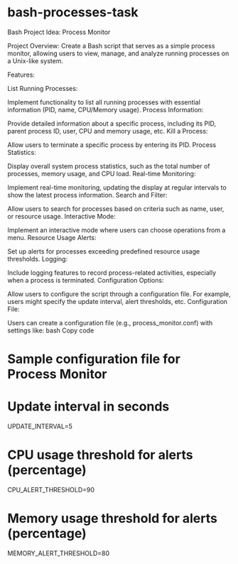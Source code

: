 # bash-processes-task

Bash Project Idea: Process Monitor

Project Overview:
Create a Bash script that serves as a simple process monitor, allowing users to view, manage, and analyze running processes on a Unix-like system.

Features:

List Running Processes:

Implement functionality to list all running processes with essential information (PID, name, CPU/Memory usage).
Process Information:

Provide detailed information about a specific process, including its PID, parent process ID, user, CPU and memory usage, etc.
Kill a Process:

Allow users to terminate a specific process by entering its PID.
Process Statistics:

Display overall system process statistics, such as the total number of processes, memory usage, and CPU load.
Real-time Monitoring:

Implement real-time monitoring, updating the display at regular intervals to show the latest process information.
Search and Filter:

Allow users to search for processes based on criteria such as name, user, or resource usage.
Interactive Mode:

Implement an interactive mode where users can choose operations from a menu.
Resource Usage Alerts:

Set up alerts for processes exceeding predefined resource usage thresholds.
Logging:

Include logging features to record process-related activities, especially when a process is terminated.
Configuration Options:

Allow users to configure the script through a configuration file. For example, users might specify the update interval, alert thresholds, etc.
Configuration File:

Users can create a configuration file (e.g., process_monitor.conf) with settings like:
bash
Copy code
# Sample configuration file for Process Monitor

# Update interval in seconds
UPDATE_INTERVAL=5

# CPU usage threshold for alerts (percentage)
CPU_ALERT_THRESHOLD=90

# Memory usage threshold for alerts (percentage)
MEMORY_ALERT_THRESHOLD=80
